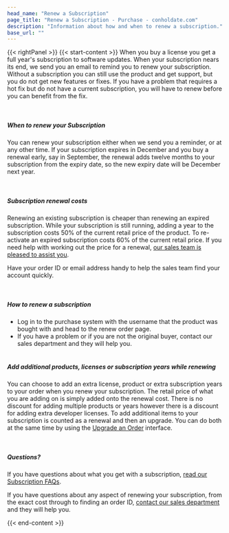 ```yaml
---
head_name: "Renew a Subscription"
page_title: "Renew a Subscription - Purchase - conholdate.com"
description: "Information about how and when to renew a subscription."
base_url: ""
---
```

{{< rightPanel >}}
{{< start-content >}} 
When you buy a license you get a full year's subscription to software updates. When your subscription nears its end, we send you an email to remind you to renew your subscription. Without a subscription you can still use the product and get support, but you do not get new features or fixes. If you have a problem that requires a hot fix but do not have a current subscription, you will have to renew before you can benefit from the fix.   


&nbsp;  

##### **When to renew your Subscription**
You can renew your subscription either when we send you a reminder, or at any other time. If your subscription expires in December and you buy a renewal early, say in September, the renewal adds twelve months to your subscription from the expiry date, so the new expiry date will be December next year.  

&nbsp;  
##### **Subscription renewal costs**
Renewing an existing subscription is cheaper than renewing an expired subscription. While your subscription is still running, adding a year to the subscription costs 50% of the current retail price of the product. To re-activate an expired subscription costs 60% of the current retail price. If you need help with working out the price for a renewal, [our sales team is pleased to assist you](https://about.conholdate.com/contact/).

Have your order ID or email address handy to help the sales team find your account quickly.  

&nbsp;  
##### **How to renew a subscription**
* Log in to the purchase system with the username that the product was bought with and head to the renew order page.
* If you have a problem or if you are not the original buyer, contact our sales department and they will help you.  
&nbsp;  
##### **Add additional products, licenses or subscription years while renewing**
You can choose to add an extra license, product or extra subscription years to your order when you renew your subscription. The retail price of what you are adding on is simply added onto the renewal cost. There is no discount for adding multiple products or years however there is a discount for adding extra developer licenses. To add additional items to your subscription is counted as a renewal and then an upgrade. You can do both at the same time by using the [Upgrade an Order](https://purchase.conholdate.com/upgrade) interface.  

&nbsp;  
##### **Questions?**
If you have questions about what you get with a subscription, [read our Subscription FAQs](https://purchase.conholdate.com/faqs/subscription/).

If you have questions about any aspect of renewing your subscription, from the exact cost through to finding an order ID, [contact our sales department](https://about.conholdate.com/contact/) and they will help you.  

{{< end-content >}}